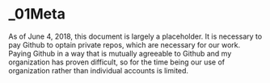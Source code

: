 # _01Meta

As of June 4, 2018, this document is largely a placeholder. It is necessary to pay Github to optain private repos, which are necessary for our work. Paying Github in a way that is mutually agreeable to Github and my organization has proven difficult, so for the time being our use of organization rather than individual accounts is limited.